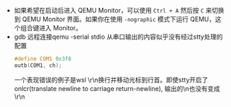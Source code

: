 - 如果希望在启动后进入 QEMU Monitor，可以使用 `Ctrl + A` 然后按 `C` 来切换到 QEMU Monitor 界面。如果你在使用 `-nographic` 模式下运行 QEMU，这个组合键进入 Monitor。
- gdb 远程连接qemu -serial  stdio 从串口输出的内容似乎没有经过stty处理的配置
	``` cpp
	#define COM1 0x3f8
	outb(COM1, ch);
	```
	一个表现错误的例子是wsl \r\n换行并移动光标到行首。即使stty开启了onlcr(translate newline to carriage return-newline), 输出的\n也没有变成\r\n